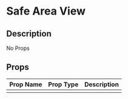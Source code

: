 # Safe Area View

## Description

No Props

## Props

| Prop Name | Prop Type | Description |
| :-------- | :-------: | :---------- |
|       |  |  |

